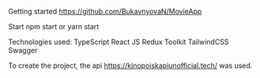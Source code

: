 Getting started
https://github.com/BukavnyovaN/MovieApp

Start
npm start or yarn start

Technologies used:
TypeScript
React JS
Redux Toolkit
TailwindCSS
Swagger

To create the project, the api https://kinopoiskapiunofficial.tech/ was used.

